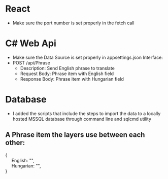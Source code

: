 # React
* Make sure the port number is set properly in the fetch call
# C# Web Api
* Make sure the Data Source is set properly in appsettings.json
 Interface:
* POST /api/Phrase
  * Description: Send English phrase to translate
  * Request Body: Phrase item with English field
  * Response Body: Phrase item with Hungarian field
# Database
* I added the scripts that include the steps to import the data to a locally hosted MSSQL database through command line and sqlcmd utility
## A Phrase item the layers use between each other:
{<br>&nbsp;&nbsp;&nbsp;&nbsp;
     English: "",<br>&nbsp;&nbsp;&nbsp;&nbsp;
     Hungarian: "",<br>
}
